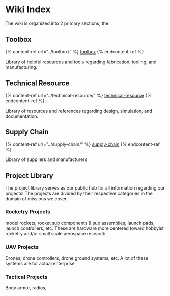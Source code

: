 # Wiki Index

The wiki is organized into 2 primary sections, the&#x20;

## Toolbox

{% content-ref url="../toolbox/" %}
[toolbox](../toolbox/)
{% endcontent-ref %}

Library of helpful resources and tools regarding fabrication, tooling, and manufacturing.

## Technical Resource

{% content-ref url="../technical-resource/" %}
[technical-resource](../technical-resource/)
{% endcontent-ref %}

Library of resources and references regarding design, simulation, and documentation.

## Supply Chain

{% content-ref url="../supply-chain/" %}
[supply-chain](../supply-chain/)
{% endcontent-ref %}

Library of suppliers and manufacturers

## Project Library

The project library serves as our public hub for all information regarding our projects! The projects are divided by their respective categories in the domain of missions we cover

### Rocketry Projects

model rockets, rocket sub components & sub assemblies, launch pads, launch controllers, etc. These are hardware more centered toward hobbyist rocketry and/or small scale aerospace research.

### UAV Projects

Drones, drone controllers, drone ground systems, etc. A lot of these systems are for actual enterprise&#x20;

### Tactical Projects

Body armor, radios,&#x20;
